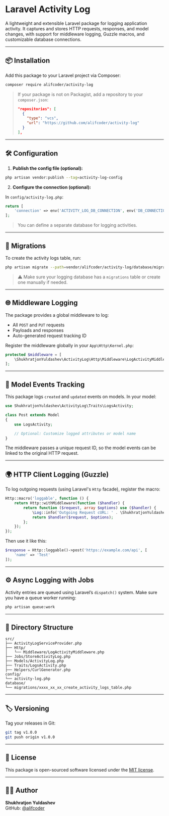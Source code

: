 
# Laravel Activity Log

A lightweight and extensible Laravel package for logging application activity. It captures and stores HTTP requests, responses, and model changes, with support for middleware logging, Guzzle macros, and customizable database connections.

---

## 📦 Installation

Add this package to your Laravel project via Composer:

```bash
composer require alifcoder/activity-log
```

> If your package is not on Packagist, add a repository to your `composer.json`:
>
> ```json
> "repositories": [
>   {
>     "type": "vcs",
>     "url": "https://github.com/alifcoder/activity-log"
>   }
> ],
> ```

---

## 🛠 Configuration

1. **Publish the config file (optional):**

```bash
php artisan vendor:publish --tag=activity-log-config
```

2. **Configure the connection (optional):**

In `config/activity-log.php`:

```php
return [
    'connection' => env('ACTIVITY_LOG_DB_CONNECTION', env('DB_CONNECTION')),
];
```

> You can define a separate database for logging activities.

---

## 🧬 Migrations

To create the activity logs table, run:

```bash
php artisan migrate --path=vendor/alifcoder/activity-log/database/migrations
```

> ⚠️ Make sure your logging database has a `migrations` table or create one manually if needed.

---

## 🌐 Middleware Logging

The package provides a global middleware to log:

- All `POST` and `PUT` requests
- Payloads and responses
- Auto-generated request tracking ID

Register the middleware globally in your `App\Http\Kernel.php`:

```php
protected $middleware = [
    \ShukhratjonYuldashev\ActivityLog\Http\Middleware\LogActivityMiddleware::class,
];
```

---

## 🧱 Model Events Tracking

This package logs `created` and `updated` events on models. In your model:

```php
use ShukhratjonYuldashev\ActivityLog\Traits\LogsActivity;

class Post extends Model
{
    use LogsActivity;

    // Optional: Customize logged attributes or model name
}
```

The middleware passes a unique request ID, so the model events can be linked to the original HTTP request.

---

## 🌍 HTTP Client Logging (Guzzle)

To log outgoing requests (using Laravel's `Http` facade), register the macro:

```php
Http::macro('loggable', function () {
    return Http::withMiddleware(function ($handler) {
        return function ($request, array $options) use ($handler) {
            \Log::info('Outgoing Request cURL: ' . \ShukhratjonYuldashev\ActivityLog\Helpers\CurlGenerator::generateCurl($request));
            return $handler($request, $options);
        };
    });
});
```

Then use it like this:

```php
$response = Http::loggable()->post('https://example.com/api', [
    'name' => 'Test'
]);
```

---

## ⚙️ Async Logging with Jobs

Activity entries are queued using Laravel’s `dispatch()` system. Make sure you have a queue worker running:

```bash
php artisan queue:work
```

---

## 📁 Directory Structure

```
src/
├── ActivityLogServiceProvider.php
├── Http/
│   └── Middleware/LogActivityMiddleware.php
├── Jobs/StoreActivityLog.php
├── Models/ActivityLog.php
├── Traits/LogsActivity.php
├── Helpers/CurlGenerator.php
config/
└── activity-log.php
database/
└── migrations/xxxx_xx_xx_create_activity_logs_table.php
```

---

## 🏷 Versioning

Tag your releases in Git:

```bash
git tag v1.0.0
git push origin v1.0.0
```

---

## 📄 License

This package is open-sourced software licensed under the [MIT license](LICENSE).

---

## 🧑‍💻 Author

**Shukhratjon Yuldashev**  
GitHub: [@alifcoder](https://github.com/alifcoder)
